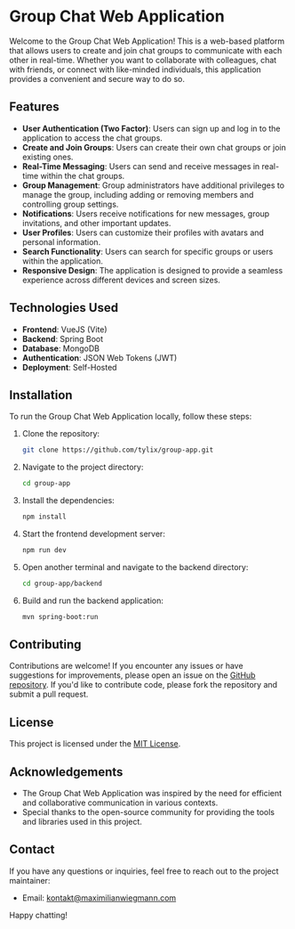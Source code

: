 # Group Chat Web Application



Welcome to the Group Chat Web Application! This is a web-based platform that allows users to create and join chat groups to communicate with each other in real-time. Whether you want to collaborate with colleagues, chat with friends, or connect with like-minded individuals, this application provides a convenient and secure way to do so.

## Features

- **User Authentication (Two Factor)**: Users can sign up and log in to the application to access the chat groups.
- **Create and Join Groups**: Users can create their own chat groups or join existing ones.
- **Real-Time Messaging**: Users can send and receive messages in real-time within the chat groups.
- **Group Management**: Group administrators have additional privileges to manage the group, including adding or removing members and controlling group settings.
- **Notifications**: Users receive notifications for new messages, group invitations, and other important updates.
- **User Profiles**: Users can customize their profiles with avatars and personal information.
- **Search Functionality**: Users can search for specific groups or users within the application.
- **Responsive Design**: The application is designed to provide a seamless experience across different devices and screen sizes.

## Technologies Used

- **Frontend**: VueJS (Vite)
- **Backend**: Spring Boot
- **Database**: MongoDB
- **Authentication**: JSON Web Tokens (JWT)
- **Deployment**: Self-Hosted

## Installation

To run the Group Chat Web Application locally, follow these steps:

1. Clone the repository:

   ```bash
   git clone https://github.com/tylix/group-app.git
   ```
   
2. Navigate to the project directory:

   ```bash
   cd group-app
   ```
   
3. Install the dependencies:

   ```bash
   npm install
   ```
   
4. Start the frontend development server:

   ```bash
   npm run dev
   ```
   
5. Open another terminal and navigate to the backend directory:

   ```bash
   cd group-app/backend
   ```
   
6. Build and run the backend application:

   ```bash
   mvn spring-boot:run
   ```
   
   

## Contributing

Contributions are welcome! If you encounter any issues or have suggestions for improvements, please open an issue on the [GitHub repository](https://github.com/tylix/group-app/issues). If you'd like to contribute code, please fork the repository and submit a pull request.

## License

This project is licensed under the [MIT License](LICENSE).

## Acknowledgements

- The Group Chat Web Application was inspired by the need for efficient and collaborative communication in various contexts.
- Special thanks to the open-source community for providing the tools and libraries used in this project.

## Contact

If you have any questions or inquiries, feel free to reach out to the project maintainer:

- Email: kontakt@maximilianwiegmann.com

Happy chatting!
